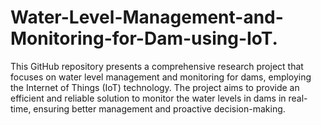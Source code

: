# Water-Level-Management-and-Monitoring-for-Dam-using-IoT.
This GitHub repository presents a comprehensive research project that focuses on water level management and monitoring for dams, employing the Internet of Things (IoT) technology. The project aims to provide an efficient and reliable solution to monitor the water levels in dams in real-time, ensuring better management and proactive decision-making.

